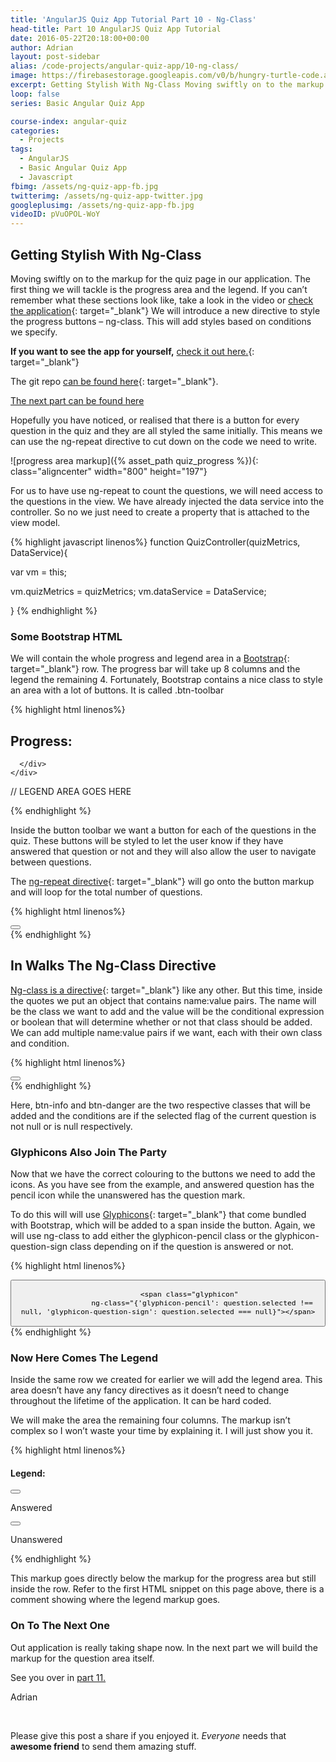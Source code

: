 ```yaml
---
title: 'AngularJS Quiz App Tutorial Part 10 - Ng-Class'
head-title: Part 10 AngularJS Quiz App Tutorial
date: 2016-05-22T20:18:00+00:00
author: Adrian
layout: post-sidebar
alias: /code-projects/angular-quiz-app/10-ng-class/
image: https://firebasestorage.googleapis.com/v0/b/hungry-turtle-code.appspot.com/o/article_images%2FAngular-quiz-part-10_eqcbbl.jpg?alt=media&token=a0deae73-99c2-402b-80a7-d6788613728e
excerpt: Getting Stylish With Ng-Class Moving swiftly on to the markup for the quiz page in our application. The first thing we will tackle is the progress area and the legend. If you can’t remember what these sections look like, take …
loop: false
series: Basic Angular Quiz App

course-index: angular-quiz
categories:
  - Projects
tags:
  - AngularJS
  - Basic Angular Quiz App
  - Javascript
fbimg: /assets/ng-quiz-app-fb.jpg
twitterimg: /assets/ng-quiz-app-twitter.jpg
googleplusimg: /assets/ng-quiz-app-fb.jpg
videoID: pVuOPOL-WoY
---
```

## Getting Stylish With Ng-Class

Moving swiftly on to the markup for the quiz page in our application. The first thing we will tackle is the progress area and the legend. If you can’t remember what these sections look like, take a look in the video or [check the application]({{site.baseurl}}/demos/turtlefacts){: target="_blank"}<!--_--> We will introduce a new directive to style the progress buttons &#8211; ng-class. This will add styles based on conditions we specify.

**If you want to see the app for yourself,** [check it out here.]({{site.baseurl}}/demos/turtlefacts){: target="_blank"}<!--_-->

The git repo [can be found here](https://github.com/adiman9/HungryTurtleFactQuiz){: target="_blank"}<!--_-->.

[The next part can be found here]({{site.baseurl}}/projects/11-bootstrap-well/)

Hopefully you have noticed, or realised that there is a button for every question in the quiz and they are all styled the same initially. This means we can use the ng-repeat directive to cut down on the code we need to write.

![progress area markup]({% asset_path quiz_progress %}){: class="aligncenter" width="800" height="197"}

For us to have use ng-repeat to count the questions, we will need access to the questions in the view. We have already injected the data service into the controller. So no we just need to create a property that is attached to the view model.

{% highlight javascript linenos%}
function QuizController(quizMetrics, DataService){

  var vm = this;

  vm.quizMetrics = quizMetrics; 
  vm.dataService = DataService;

}
{% endhighlight %}

### Some Bootstrap HTML

We will contain the whole progress and legend area in a [Bootstrap](http://getbootstrap.com/2.3.2/scaffolding.html){: target="_blank"}<!--_--> row. The progress bar will take up 8 columns and the legend the remaining 4. Fortunately, Bootstrap contains a nice class to style an area with a lot of buttons. It is called .btn-toolbar

{% highlight html linenos%}
<div ng-controller="quizCtrl as quiz" ng-show="quiz.quizMetrics.quizActive">
    
  <div class="row">
    <div class="col-xs-8">
      <h2>Progress:</h2>
      <div class="btn-toolbar">
          
      </div>
    </div>    

   // LEGEND AREA GOES HERE

  </div>

</div>
{% endhighlight %}

Inside the button toolbar we want a button for each of the questions in the quiz. These buttons will be styled to let the user know if they have answered that question or not and they will also allow the user to navigate between questions.

The [ng-repeat directive](https://docs.angularjs.org/api/ng/directive/ngRepeat){: target="_blank"}<!--_--> will go onto the button markup and will loop for the total number of questions.

{% highlight html linenos%}
<div class="btn-toolbar">
  <button class="btn"
        ng-repeat="question in quiz.dataService.quizQuestions">
             
  </button>          
</div>
{% endhighlight %}

## In Walks The Ng-Class Directive

[Ng-class is a directive](https://docs.angularjs.org/api/ng/directive/ngClass){: target="_blank"}<!--_--> like any other. But this time, inside the quotes we put an object that contains name:value pairs. The name will be the class we want to add and the value will be the conditional expression or boolean that will determine whether or not that class should be added. We can add multiple name:value pairs if we want, each with their own class and condition.</span>

{% highlight html linenos%}
<div class="btn-toolbar">
  <button class="btn"
          ng-repeat="question in quiz.dataService.quizQuestions"
          ng-class="{'btn-info': question.selected !== null, 'btn-danger': question.selected === null}">
             
  </button>          
</div>
{% endhighlight %}

Here, btn-info and btn-danger are the two respective classes that will be added and the conditions are if the selected flag of the current question is not null or is null respectively.

### Glyphicons Also Join The Party

Now that we have the correct colouring to the buttons we need to add the icons. As you have see from the example, and answered question has the pencil icon while the unanswered has the question mark.

To do this will will use [Glyphicons](http://getbootstrap.com/components/){: target="_blank"}<!--_--> that come bundled with Bootstrap, which will be added to a span inside the button. Again, we will use ng-class to add either the glyphicon-pencil class or the glyphicon-question-sign class depending on if the question is answered or not.

{% highlight html linenos%}
<div class="btn-toolbar">
  <button class="btn"
          ng-repeat="question in quiz.dataService.quizQuestions"
          ng-class="{'btn-info': question.selected !== null, 'btn-danger': question.selected === null}">
               
              <span class="glyphicon"
                    ng-class="{'glyphicon-pencil': question.selected !== null, 'glyphicon-question-sign': question.selected === null}"></span>
  
  </button>          
</div>
{% endhighlight %}

### Now Here Comes The Legend

Inside the same row we created for earlier we will add the legend area. This area doesn’t have any fancy directives as it doesn’t need to change throughout the lifetime of the application. It can be hard coded. 

We will make the area the remaining four columns. The markup isn’t complex so I won’t waste your time by explaining it. I will just show you it.

{% highlight html linenos%}
<div class="col-xs-4">
  <div class="row">
    <h4>Legend:</h4>
    <div class="col-sm-4">
      <button class="btn btn-info">
        <span class="glyphicon glyphicon-pencil"></span>
      </button>
      <p>Answered</p>
    </div>
    <div class="col-sm-4">
      <button class="btn btn-danger">
        <span class="glyphicon glyphicon-question-sign"></span>
      </button>
      <p>Unanswered</p>
    </div>
  </div>
</div>
{% endhighlight %}

This markup goes directly below the markup for the progress area but still inside the row. Refer to the first HTML snippet on this page above, there is a comment showing where the legend markup goes.

### On To The Next One

Out application is really taking shape now. In the next part we will build the markup for the question area itself.

See you over in [part 11.]({{site.baseurl}}/projects/11-bootstrap-well/)

Adrian

&nbsp;

Please give this post a share if you enjoyed it. _Everyone_ needs that **awesome friend** to send them amazing stuff.
